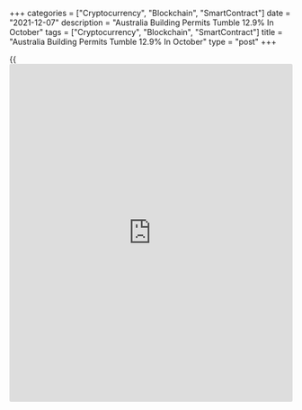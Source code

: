 +++
categories = ["Cryptocurrency", "Blockchain", "SmartContract"]
date = "2021-12-07"
description = "Australia Building Permits Tumble 12.9% In October"
tags = ["Cryptocurrency", "Blockchain", "SmartContract"]
title = "Australia Building Permits Tumble 12.9% In October"
type = "post"
+++

{{<iframe id="large-banner" src="https://www.bounty.group/#slide=20.0" width="100%" height="600" scrolling="no" style="border: 0px solid rgb(216, 221, 230); border-radius: 3px;">}}

The total number of building permits issued in Australia was down a
seasonally adjusted 12.9 percent on month in October, the Australian
Bureau of Statistics said on Tuesday - coming in at 15,911.

That was in line with expectations following the 3.9 percent drop in
September.

Permits for private sector houses rose 4.3 percent on month to 10,799,
while permits for private sector dwellings excluding houses plummeted
37.5 percent to 4,821.

On a yearly basis, permits for private sector houses slipped 3.7
percent, permits for private sector dwellings excluding houses sank 16.5
percent and overall permits fell 8.1 percent.

For comments and feedback [contact](https://www.playgroundfx.com/contact/): editorial@rtt[news](https://www.letsplayfx.com/blog/forex-news-website/).com

[Economic News][1]

 **What parts of the world are seeing the best (and worst) economic
performances lately? Click[here][2] to check out our [Econ Scorecard][2]
and find out! See up-to-the-moment [ranking](https://www.playgroundfx.com/blog/crypto-exchange-ranking/)s for the best and worst
performers in [GDP][2], [unemployment rate][3], [inflation][4] and much
more.**

   1. www.rtt[news](https://www.letsplayfx.com/blog/forex-news-website/).com/Content/EconomicNews.aspx
   2. www.rtt[news](https://www.letsplayfx.com/blog/forex-news-website/).com/economic-scorecard/world-rank/GDP/highest-performance.aspx
   3. www.rtt[news](https://www.letsplayfx.com/blog/forex-news-website/).com/economic-scorecard/world-rank/unemployment-rate/lowest-performance.aspx
   4. www.rtt[news](https://www.letsplayfx.com/blog/forex-news-website/).com/economic-scorecard/world-rank/CPI/highest-performance.aspx